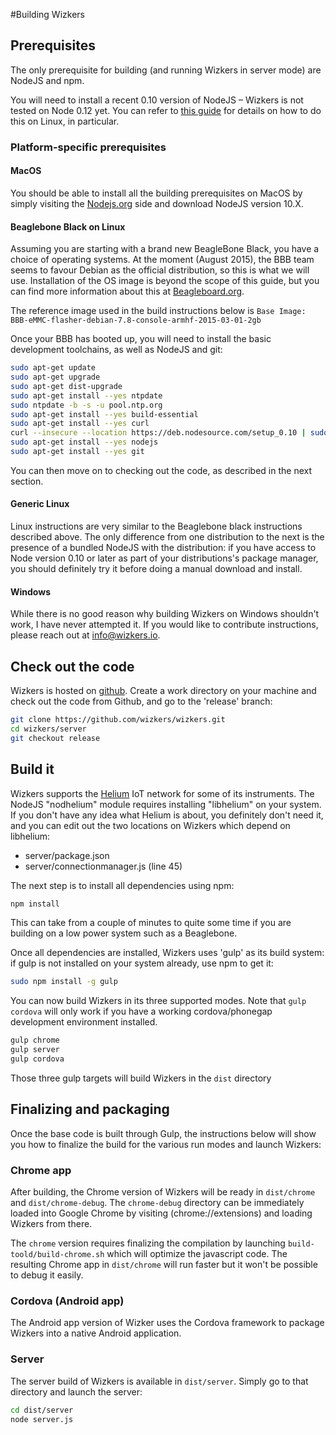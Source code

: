 #Building Wizkers

## Prerequisites

The only prerequisite for building (and running Wizkers in server mode) are NodeJS and npm.

You will need to install a recent 0.10 version of NodeJS – Wizkers is not tested on Node 0.12 yet. You can refer to [this guide](https://github.com/joyent/node/wiki/Installing-Node.js-via-package-manager#debian-and-ubuntu-based-linux-distributions) for details on how to do this on Linux, in particular.
### Platform-specific prerequisites

#### MacOS

You should be able to install all the building prerequisites on MacOS by simply visiting the [Nodejs.org](http://nodejs.org) side and download NodeJS version 10.X.

#### Beaglebone Black on Linux

Assuming you are starting with a brand new BeagleBone Black, you have a choice of operating systems. At the moment (August 2015), the BBB team seems to favour Debian as the official distribution, so this is what we will use. Installation of the OS image is beyond the scope of this guide, but you can find more information about this at [Beagleboard.org](http://beagleboard.org/latest-images).

The reference image used in the build instructions below is `Base Image: BBB-eMMC-flasher-debian-7.8-console-armhf-2015-03-01-2gb`

Once your BBB has booted up, you will need to install the basic development toolchains, as well as NodeJS and git:

```bash
sudo apt-get update
sudo apt-get upgrade
sudo apt-get dist-upgrade
sudo apt-get install --yes ntpdate
sudo ntpdate -b -s -u pool.ntp.org
sudo apt-get install --yes build-essential
sudo apt-get install --yes curl
curl --insecure --location https://deb.nodesource.com/setup_0.10 | sudo bash -
sudo apt-get install --yes nodejs
sudo apt-get install --yes git
```

You can then move on to checking out the code, as described in the next section.

#### Generic Linux

Linux instructions are very similar to the Beaglebone black instructions described above. The only difference from one distribution to the next is the presence of a bundled NodeJS with the distribution: if you have access to Node version 0.10 or later as part of your distributions's package manager, you should definitely try it before doing a manual download and install.

#### Windows

While there is no good reason why building Wizkers on Windows shouldn't work, I have never attempted it. If you would like to contribute instructions, please reach out at [info@wizkers.io](mailto:info@wizkers.io).

## Check out the code

Wizkers is hosted on [github](https://github.com/wizkers/wizkers). Create a work directory on your machine and check out the code from Github, and go to the 'release' branch:

```bash
git clone https://github.com/wizkers/wizkers.git
cd wizkers/server
git checkout release
```

## Build it

Wizkers supports the [Helium](http://www.helium.com/) IoT network for some of its instruments. The NodeJS "nodhelium" module requires installing "libhelium" on your system. If you don't have any idea what Helium is about, you definitely don't need it, and you can edit out the two locations on Wizkers which depend on libhelium:

* server/package.json
* server/connectionmanager.js (line 45)

The next step is to install all dependencies using npm:

```bash
npm install
```

This can take from a couple of minutes to quite some time if you are building on a low power system such as a Beaglebone.

Once all dependencies are installed, Wizkers uses 'gulp' as its build system: if gulp is not installed on your system already, use npm to get it:

```bash
sudo npm install -g gulp
```

You can now build Wizkers in its three supported modes. Note that ```gulp cordova``` will only work if you have a working cordova/phonegap development environment installed.

```bash
gulp chrome
gulp server
gulp cordova
```

Those three gulp targets will build Wizkers in the `dist` directory

## Finalizing and packaging

Once the base code is built through Gulp, the instructions below will show you how to finalize the build for the various run modes and launch Wizkers:

### Chrome app

After building, the Chrome version of Wizkers will be ready in `dist/chrome` and `dist/chrome-debug`. The `chrome-debug` directory can be immediately loaded into Google Chrome by visiting (chrome://extensions) and loading Wizkers from there.

The `chrome` version requires finalizing the compilation by launching `build-toold/build-chrome.sh` which will optimize the javascript code. The resulting Chrome app in `dist/chrome` will run faster but it won't be possible to debug it easily.

### Cordova (Android app)

The Android app version of Wizker uses the Cordova framework to package Wizkers into a native Android application.


### Server

The server build of Wizkers is available in `dist/server`. Simply go to that directory and launch the server:

```bash
cd dist/server
node server.js
```

